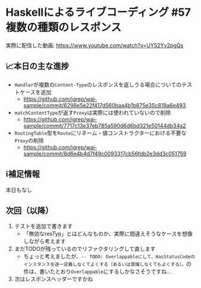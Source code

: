 # Haskellによるライブコーディング #57 複数の種類のレスポンス

実際に配信した動画: <https://www.youtube.com/watch?v=UY52Yv2pgQs>

## 📈本日の主な進捗

- `Handler`が複数の`Content-Type`のレスポンスを返しうる場合についてのテストケースを追加
    - <https://github.com/igrep/wai-sample/commit/6298e5e22f417d560baa4b1b875e35c818a6e493>
- `matchContentType`が返す`Proxy`は実際には使われていないので削除
    - <https://github.com/igrep/wai-sample/commit/7717c13e37eb785a590d6d6bd321e50144db34a2>
- `RoutingTable`型を`Route`にリネーム・値コンストラクターにおける不要な`Proxy`の削除
    - <https://github.com/igrep/wai-sample/commit/8d6e4b4d7f49c0093317cb56fdb2e3dd3c051759>

## ℹ️補足情報

本日もなし

## 次回（以降）

1. テストを追加で書きます
    - 「無効なresTyp」とはどんなものか、実際に間違えそうなケースを想像しながら考えます
1. まだTODOが残っているのでリファクタリングして直します
    - ちょっと考えましたが、`-- TODO: Overlappableにして、HasStatusCodeのインスタンスを逐一定義しなくてよくする（あるいは意識しなくてもよくする）。`の件は、書いたとおり`Overlappable`にするしかなさそうですね...
1. 次はレスポンスヘッダーですかね
